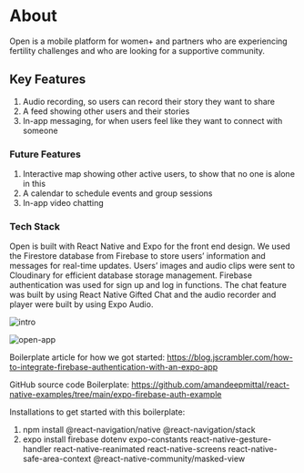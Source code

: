 # About
Open is a mobile platform for women+ and partners who are experiencing fertility challenges and who are looking for a supportive community.

## Key Features
1. Audio recording, so users can record their story they want to share
2. A feed showing other users and their stories
3. In-app messaging, for when users feel like they want to connect with someone 

### Future Features
1. Interactive map showing other active users, to show that no one is alone in this
2. A calendar to schedule events and group sessions
3. In-app video chatting 

### Tech Stack
Open is built with React Native and Expo for the front end design. We used the Firestore database from Firebase to store users’ information and messages for real-time updates. Users’ images and audio clips were sent to Cloudinary for efficient database storage management. Firebase authentication was used for sign up and log in functions. The chat feature was built by using React Native Gifted Chat and the audio recorder and player were built by using Expo Audio.

![intro](https://user-images.githubusercontent.com/81700027/161851190-87299353-fad9-4160-96b2-b6a226c23140.png)

![open-app](https://user-images.githubusercontent.com/81700027/161848243-1b91441c-242e-477b-965d-4047193d3058.gif)

Boilerplate article for how we got started:
https://blog.jscrambler.com/how-to-integrate-firebase-authentication-with-an-expo-app

GitHub source code Boilerplate:
https://github.com/amandeepmittal/react-native-examples/tree/main/expo-firebase-auth-example

Installations to get started with this boilerplate:
1. npm install @react-navigation/native @react-navigation/stack
2. expo install firebase dotenv expo-constants react-native-gesture-handler react-native-reanimated react-native-screens react-native-safe-area-context @react-native-community/masked-view
